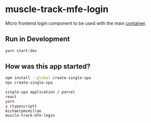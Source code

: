 # muscle-track-mfe-login

Micro frontend login component to be used with the main [container](https://github.com/michaelpmcmillan/muscle-track-mfe-container).

## Run in Development

```bash
yarn start:dev
```

## How was this app started?

```bash
npm install --global create-single-spa
npx create-single-spa
.
single-spa application / parcel
react
yarn
y (typescript)
michaelpmcmillan
muscle-track-mfe-login
```
